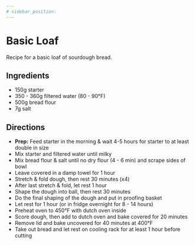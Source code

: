 ```yaml
---
# sidebar_position:
---
```


# Basic Loaf

<!-- ![Recipe_Name](/img/recipes/recipe_name.jpg) -->

Recipe for a basic loaf of sourdough bread.

## Ingredients

- 150g starter
- 350 - 360g filtered water (80 - 90°F)
- 500g bread flour
- 7g salt

## Directions

- **Prep:** Feed starter in the morning & wait 4-5 hours for starter to at least double in size
- Mix starter and filtered water until milky
- Mix bread flour & salt until no dry flour (4 - 6 min) and scrape sides of bowl
- Leave covered in a damp towel for 1 hour
- Stretch & fold dough, then rest 30 minutes (x4)
- After last stretch & fold, let rest 1 hour
- Shape the dough into ball, then rest 30 minutes
- Do the final shaping of the dough and put in proofing basket
- Let rest for 1 hour (or in fridge overnight for 8 - 14 hours)
- Preheat oven to 450°F with dutch oven inside
- Score dough, then add to dutch oven and bake covered for 20 minutes
- Remove lid and bake uncovered for 40 minutes at 400°F
- Take out bread and let rest on cooling rack for at least 1 hour before cutting
